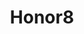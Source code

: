 ---
title: Honor8
crosslinks:
- Huawei
- huawei
- livven
- Android
- tasker
- PickAnAndroidForMe
- ProjectFi
---